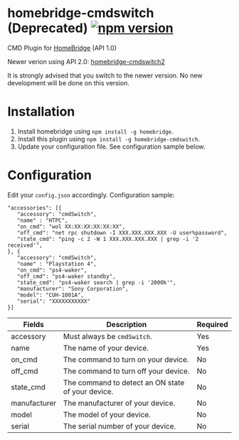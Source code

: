 # homebridge-cmdswitch (Deprecated) [![npm version](https://badge.fury.io/js/homebridge-cmdswitch.svg)](https://badge.fury.io/js/homebridge-cmdswitch)
CMD Plugin for [HomeBridge](https://github.com/nfarina/homebridge) (API 1.0)

Newer verion using API 2.0: [homebridge-cmdswitch2](https://github.com/luisiam/homebridge-cmdswitch2)

It is strongly advised that you switch to the newer version. No new development will be done on this version.

# Installation
1. Install homebridge using `npm install -g homebridge`.
2. Install this plugin using `npm install -g homebridge-cmdswitch`.
3. Update your configuration file. See configuration sample below.

# Configuration
Edit your `config.json` accordingly. Configuration sample:
 ```
"accessories": [{
    "accessory": "cmdSwitch",
    "name" : "HTPC",
    "on_cmd": "wol XX:XX:XX:XX:XX:XX",
    "off_cmd": "net rpc shutdown -I XXX.XXX.XXX.XXX -U user%password",
    "state_cmd": "ping -c 2 -W 1 XXX.XXX.XXX.XXX | grep -i '2 received'",
}, {
    "accessory": "cmdSwitch",
    "name" : "Playstation 4",
    "on_cmd": "ps4-waker",
    "off_cmd": "ps4-waker standby",
    "state_cmd": "ps4-waker search | grep -i '200Ok'",
    "manufacturer": "Sony Corporation",
    "model": "CUH-1001A",
    "serial": "XXXXXXXXXXX"
}]

```


| Fields       | Description                                       | Required |
|--------------|---------------------------------------------------|----------|
| accessory    | Must always be `cmdSwitch`.                       | Yes      |
| name         | The name of your device.                          | Yes      |
| on_cmd       | The command to turn on your device.               | No       |
| off_cmd      | The command to turn off your device.              | No       |
| state_cmd    | The command to detect an ON state of your device. | No       |
| manufacturer | The manufacturer of your device.                  | No       |
| model        | The model of your device.                         | No       |
| serial       | The serial number of your device.                 | No       |
